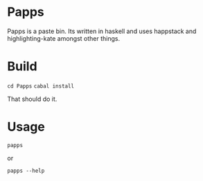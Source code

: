 Papps
=======================

Papps is a paste bin. Its written in haskell and uses happstack and
highlighting-kate amongst other things. 


Build
================
`cd Papps`
`cabal install`

That should do it.


Usage
================

`papps`

or

`papps --help`



